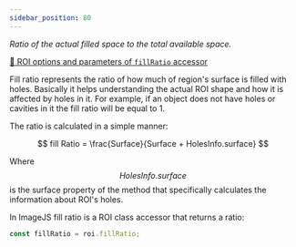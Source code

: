 ```yaml
---
sidebar_position: 80
---
```


_Ratio of the actual filled space to the total available space._

[🔎 ROI options and parameters of `fillRatio` accessor](https://image-js.github.io/image-js-typescript/classes/Roi.html#fillRatio 'github.io link')

Fill ratio represents the ratio of how much of region's surface is filled with holes. Basically it helps understanding the actual ROI shape and how it is affected by holes in it. For example, if an object does not have holes or cavities in it the fill ratio will be equal to 1.

The ratio is calculated in a simple manner:

$$
fill Ratio = \frac{Surface}{Surface + HolesInfo.surface}
$$

Where $$HolesInfo.surface$$ is the surface property of the method that specifically calculates the information about ROI's holes.

In ImageJS fill ratio is a ROI class accessor that returns a ratio:

```ts
const fillRatio = roi.fillRatio;
```
